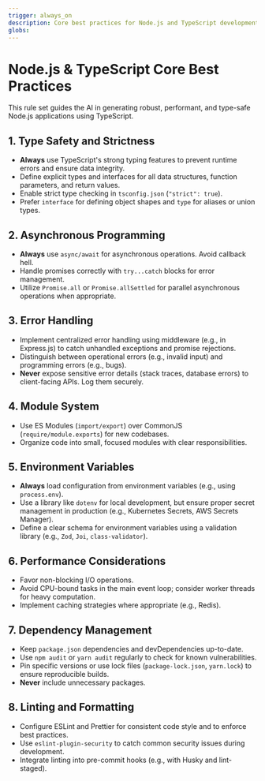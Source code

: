 ```yaml
---
trigger: always_on
description: Core best practices for Node.js and TypeScript development, focusing on maintainability and common pitfalls.
globs:
---
```


# Node.js & TypeScript Core Best Practices

This rule set guides the AI in generating robust, performant, and type-safe Node.js applications using TypeScript.

## 1. Type Safety and Strictness

* **Always** use TypeScript's strong typing features to prevent runtime errors and ensure data integrity.
* Define explicit types and interfaces for all data structures, function parameters, and return values.
* Enable strict type checking in `tsconfig.json` (`"strict": true`).
* Prefer `interface` for defining object shapes and `type` for aliases or union types.

## 2. Asynchronous Programming

* **Always** use `async/await` for asynchronous operations. Avoid callback hell.
* Handle promises correctly with `try...catch` blocks for error management.
* Utilize `Promise.all` or `Promise.allSettled` for parallel asynchronous operations when appropriate.

## 3. Error Handling

* Implement centralized error handling using middleware (e.g., in Express.js) to catch unhandled exceptions and promise rejections.
* Distinguish between operational errors (e.g., invalid input) and programming errors (e.g., bugs).
* **Never** expose sensitive error details (stack traces, database errors) to client-facing APIs. Log them securely.

## 4. Module System

* Use ES Modules (`import/export`) over CommonJS (`require/module.exports`) for new codebases.
* Organize code into small, focused modules with clear responsibilities.

## 5. Environment Variables

* **Always** load configuration from environment variables (e.g., using `process.env`).
* Use a library like `dotenv` for local development, but ensure proper secret management in production (e.g., Kubernetes Secrets, AWS Secrets Manager).
* Define a clear schema for environment variables using a validation library (e.g., `Zod`, `Joi`, `class-validator`).

## 6. Performance Considerations

* Favor non-blocking I/O operations.
* Avoid CPU-bound tasks in the main event loop; consider worker threads for heavy computation.
* Implement caching strategies where appropriate (e.g., Redis).

## 7. Dependency Management

* Keep `package.json` dependencies and devDependencies up-to-date.
* Use `npm audit` or `yarn audit` regularly to check for known vulnerabilities.
* Pin specific versions or use lock files (`package-lock.json`, `yarn.lock`) to ensure reproducible builds.
* **Never** include unnecessary packages.

## 8. Linting and Formatting

* Configure ESLint and Prettier for consistent code style and to enforce best practices.
* Use `eslint-plugin-security` to catch common security issues during development.
* Integrate linting into pre-commit hooks (e.g., with Husky and lint-staged).

